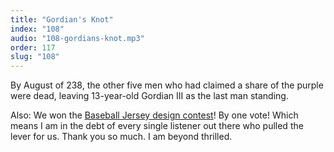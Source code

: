```yaml
---
title: "Gordian's Knot"
index: "108"
audio: "108-gordians-knot.mp3"
order: 117
slug: "108"
---
```


By August of 238, the other five men who had claimed a share of the purple were dead, leaving 13-year-old Gordian III as the last man standing.



Also: We won the [Baseball Jersey design contest](http://www.uniwatchblog.com/2010/09/12/and-the-winner-is-2/)! By one vote! Which means I am in the debt of every single listener out there who pulled the lever for us. Thank you so much. I am beyond thrilled.
